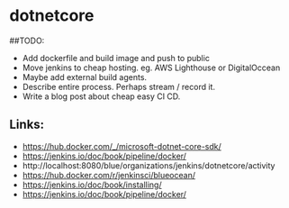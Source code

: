 # dotnetcore

##TODO:

* Add dockerfile and build image and push to public
* Move jenkins to cheap hosting. eg. AWS Lighthouse or DigitalOccean
* Maybe add external build agents.
* Describe entire process. Perhaps stream / record it.
* Write a blog post about cheap easy CI CD.

## Links:

* https://hub.docker.com/_/microsoft-dotnet-core-sdk/
* https://jenkins.io/doc/book/pipeline/docker/
* http://localhost:8080/blue/organizations/jenkins/dotnetcore/activity
* https://hub.docker.com/r/jenkinsci/blueocean/
* https://jenkins.io/doc/book/installing/
* https://jenkins.io/doc/book/pipeline/docker/
